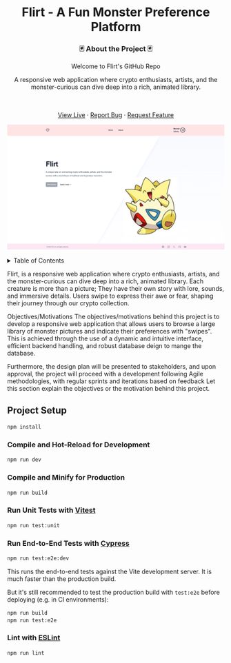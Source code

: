 <!-- Improved compatibility of back to top link: See: https://github.com/othneildrew/Best-README-Template/pull/73 -->

<a id="readme-top"></a>

<!--
*** Thanks for checking out the Best-README-Template. If you have a suggestion
*** that would make this better, please fork the repo and create a pull request
*** or simply open an issue with the tag "enhancement".
*** Don't forget to give the project a star!
*** Thanks again! Now go create something AMAZING! :D
-->

<!-- PROJECT SHIELDS -->
<!--
*** I'm using markdown "reference style" links for readability.
*** Reference links are enclosed in brackets [ ] instead of parentheses ( ).
*** See the bottom of this document for the declaration of the reference variables
*** for contributors-url, forks-url, etc. This is an optional, concise syntax you may use.
*** https://www.markdownguide.org/basic-syntax/#reference-style-links
-->

<br />
<div align="center">

# Flirt - A Fun Monster Preference Platform

### 🃏 About the Project 🃏

  <div align="center">
    <p>Welcome to Flirt's GitHub Repo</p>
    <p>A responsive web application where crypto enthusiasts, artists, and the monster-curious can dive deep into a rich, animated library.  
    </div>
    <br />
    <br />
    <a href="https://flirt-app.azurewebsites.net/">View Live</a>
    &middot;
    <a href="https://github.com/danielmason89/flirt-web-app/issues/new?labels=bug&template=bug-report---.md">Report Bug</a>
    &middot;
    <a href="https://github.com/danielmason89/flirt-web-app/issues/new?labels=enhancement&template=feature-request---.md">Request Feature</a>
  </p>
</div>

[![Product Name Screen Shot][product-screenshot]](https://flirt-app.azurewebsites.net/)

[product-screenshot]: https://github.com/danielmason89/flirt-web-app/blob/c16126131baab5cc5aa18dd90ac31078fc7ba074/flirt_screenshot.png

<!-- TABLE OF CONTENTS -->
<details>
  <summary>Table of Contents</summary>
  <ol>
    <li>
      <a href="#about-the-project">About The Project</a>
      <ul>
        <li><a href="#built-with">Built With</a></li>
      </ul>
    </li>
    <li>
      <a href="#getting-started">Getting Started</a>
      <ul>
        <li><a href="#prerequisites">Prerequisites</a></li>
        <li><a href="#installation">Installation</a></li>
      </ul>
    </li>
    <li><a href="#contribute">Contribute</a></li>
    <li><a href="#acknowledgments">Acknowledgments</a></li>
  </ol>
</details>

Flirt, is a responsive web application where crypto enthusiasts, artists, and the monster-curious can dive deep into a rich, animated library. Each creature is more than a picture; They have their own story with lore, sounds, and immersive details. Users swipe to express their awe or fear, shaping their journey through our crypto collection.

Objectives/Motivations
The objectives/motivations behind this project is to develop a responsive web application that allows users to browse a large library of monster pictures and indicate their preferences with "swipes". This is achieved through the use of a dynamic and intuitive interface, efficient backend handling, and robust database deign to mange the database.

Furthermore, the design plan will be presented to stakeholders, and upon approval, the project will proceed with a development following Agile methodologies, with regular sprints and iterations based on feedback Let this section explain the objectives or the motivation behind this project.

## Project Setup

```sh
npm install
```

### Compile and Hot-Reload for Development

```sh
npm run dev
```

### Compile and Minify for Production

```sh
npm run build
```

### Run Unit Tests with [Vitest](https://vitest.dev/)

```sh
npm run test:unit
```

### Run End-to-End Tests with [Cypress](https://www.cypress.io/)

```sh
npm run test:e2e:dev
```

This runs the end-to-end tests against the Vite development server.
It is much faster than the production build.

But it's still recommended to test the production build with `test:e2e` before deploying (e.g. in CI environments):

```sh
npm run build
npm run test:e2e
```

### Lint with [ESLint](https://eslint.org/)

```sh
npm run lint
```
